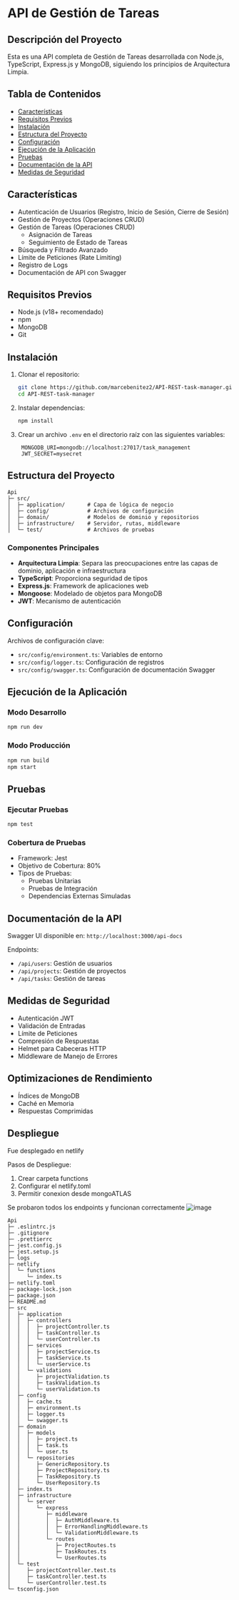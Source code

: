 # API de Gestión de Tareas

## Descripción del Proyecto

Esta es una API completa de Gestión de Tareas desarrollada con Node.js, TypeScript, Express.js y MongoDB, siguiendo los principios de Arquitectura Limpia.

## Tabla de Contenidos
- [Características](#características)
- [Requisitos Previos](#requisitos-previos)
- [Instalación](#instalación)
- [Estructura del Proyecto](#estructura-del-proyecto)
- [Configuración](#configuración)
- [Ejecución de la Aplicación](#ejecución-de-la-aplicación)
- [Pruebas](#pruebas)
- [Documentación de la API](#documentación-de-la-api)
- [Medidas de Seguridad](#medidas-de-seguridad)

## Características

- Autenticación de Usuarios (Registro, Inicio de Sesión, Cierre de Sesión)
- Gestión de Proyectos (Operaciones CRUD)
- Gestión de Tareas (Operaciones CRUD)
  - Asignación de Tareas
  - Seguimiento de Estado de Tareas
- Búsqueda y Filtrado Avanzado
- Límite de Peticiones (Rate Limiting)
- Registro de Logs
- Documentación de API con Swagger

## Requisitos Previos

- Node.js (v18+ recomendado)
- npm
- MongoDB
- Git

## Instalación

1. Clonar el repositorio:
   ```bash
   git clone https://github.com/marcebenitez2/API-REST-task-manager.git
   cd API-REST-task-manager
   ```

2. Instalar dependencias:
   ```bash
   npm install
   ```

3. Crear un archivo `.env` en el directorio raíz con las siguientes variables:
   ```
    MONGODB_URI=mongodb://localhost:27017/task_management
    JWT_SECRET=mysecret
   ```

## Estructura del Proyecto

```
Api
├─ src/
│  ├─ application/       # Capa de lógica de negocio
│  ├─ config/            # Archivos de configuración
│  ├─ domain/            # Modelos de dominio y repositorios
│  ├─ infrastructure/    # Servidor, rutas, middleware
│  └─ test/              # Archivos de pruebas
```

### Componentes Principales
- **Arquitectura Limpia**: Separa las preocupaciones entre las capas de dominio, aplicación e infraestructura
- **TypeScript**: Proporciona seguridad de tipos
- **Express.js**: Framework de aplicaciones web
- **Mongoose**: Modelado de objetos para MongoDB
- **JWT**: Mecanismo de autenticación

## Configuración

Archivos de configuración clave:
- `src/config/environment.ts`: Variables de entorno
- `src/config/logger.ts`: Configuración de registros
- `src/config/swagger.ts`: Configuración de documentación Swagger

## Ejecución de la Aplicación

### Modo Desarrollo
```bash
npm run dev
```

### Modo Producción
```bash
npm run build
npm start
```

## Pruebas

### Ejecutar Pruebas
```bash
npm test
```

### Cobertura de Pruebas
- Framework: Jest
- Objetivo de Cobertura: 80%
- Tipos de Pruebas:
  - Pruebas Unitarias
  - Pruebas de Integración
  - Dependencias Externas Simuladas

## Documentación de la API

Swagger UI disponible en: `http://localhost:3000/api-docs`

Endpoints:
- `/api/users`: Gestión de usuarios
- `/api/projects`: Gestión de proyectos
- `/api/tasks`: Gestión de tareas

## Medidas de Seguridad

- Autenticación JWT
- Validación de Entradas
- Límite de Peticiones
- Compresión de Respuestas
- Helmet para Cabeceras HTTP
- Middleware de Manejo de Errores

## Optimizaciones de Rendimiento

- Índices de MongoDB
- Caché en Memoria
- Respuestas Comprimidas

## Despliegue

Fue desplegado en netlify

Pasos de Despliegue:
1. Crear carpeta functions
2. Configurar el netlify.toml
3. Permitir conexion desde mongoATLAS

Se probaron todos los endpoints y funcionan correctamente
![image](https://github.com/user-attachments/assets/bf6ce9f2-8f2b-4cdc-84e3-d96a909d0e10)



```
Api
├─ .eslintrc.js
├─ .gitignore
├─ .prettierrc
├─ jest.config.js
├─ jest.setup.js
├─ logs
├─ netlify
│  └─ functions
│     └─ index.ts
├─ netlify.toml
├─ package-lock.json
├─ package.json
├─ README.md
├─ src
│  ├─ application
│  │  ├─ controllers
│  │  │  ├─ projectController.ts
│  │  │  ├─ taskController.ts
│  │  │  └─ userController.ts
│  │  ├─ services
│  │  │  ├─ projectService.ts
│  │  │  ├─ taskService.ts
│  │  │  └─ userService.ts
│  │  └─ validations
│  │     ├─ projectValidation.ts
│  │     ├─ taskValidation.ts
│  │     └─ userValidation.ts
│  ├─ config
│  │  ├─ cache.ts
│  │  ├─ environment.ts
│  │  ├─ logger.ts
│  │  └─ swagger.ts
│  ├─ domain
│  │  ├─ models
│  │  │  ├─ project.ts
│  │  │  ├─ task.ts
│  │  │  └─ user.ts
│  │  └─ repositories
│  │     ├─ GenericRepository.ts
│  │     ├─ ProjectRepository.ts
│  │     ├─ TaskRepository.ts
│  │     └─ UserRepository.ts
│  ├─ index.ts
│  ├─ infrastructure
│  │  └─ server
│  │     └─ express
│  │        ├─ middleware
│  │        │  ├─ AuthMiddleware.ts
│  │        │  ├─ ErrorHandlingMiddleware.ts
│  │        │  └─ ValidationMiddleware.ts
│  │        └─ routes
│  │           ├─ ProjectRoutes.ts
│  │           ├─ TaskRoutes.ts
│  │           └─ UserRoutes.ts
│  └─ test
│     ├─ projectController.test.ts
│     ├─ taskController.test.ts
│     └─ userController.test.ts
└─ tsconfig.json

```
